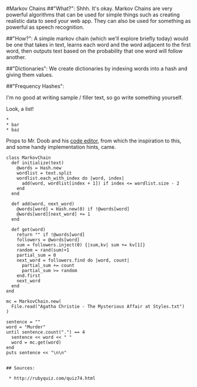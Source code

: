   #Markov Chains
  ##"What?":
  Shhh. It's okay. Markov Chains are very powerful algorithms that can be used for simple things such as creating realistic data to seed your web app. They can also be used for something as powerful as speech recognition. 

  ##"How?":
   A simple markov chain (which we'll explore briefly today) would be one that takes in text, learns each word and the word adjacent to the first word, then outputs text based on the probability that one word will follow another.

   ##"Dictionaries":
   We create dictionaries by indexing words into a hash and giving them values.

   ##"Frequency Hashes":


   I'm no good at writing sample / filler text, so go write something yourself.

   Look, a list!

    * 
    * bar
    * baz



   Props to Mr. Doob and his [code editor](http://mrdoob.com/projects/code-editor/), from which
   the inspiration to this, and some handy implementation hints, came.

 



    class MarkovChain
      def initialize(text)
        @words = Hash.new
        wordlist = text.split
        wordlist.each_with_index do |word, index|
          add(word, wordlist[index + 1]) if index <= wordlist.size - 2
        end
      end

      def add(word, next_word)
        @words[word] = Hash.new(0) if !@words[word]
        @words[word][next_word] += 1
      end

      def get(word)
        return "" if !@words[word]
        followers = @words[word]
        sum = followers.inject(0) {|sum,kv| sum += kv[1]}
        random = rand(sum)+1
        partial_sum = 0
        next_word = followers.find do |word, count|
          partial_sum += count
          partial_sum >= random
        end.first
        next_word
      end
    end

    mc = MarkovChain.new(
      File.read("Agatha Christie - The Mysterious Affair at Styles.txt")
    )

    sentence = ""
    word = "Murder"
    until sentence.count(".") == 4
      sentence << word << " "
      word = mc.get(word)
    end
    puts sentence << "\n\n"


    ## Sources:

     * http://rubyquiz.com/quiz74.html
     